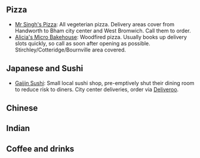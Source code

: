 Pizza
--------
* [Mr Singh's Pizza](http://www.mrsinghspizza.co.uk/): All vegeterian pizza. Delivery areas cover from Handworth to Bham city center and West Bromwich. Call them to order.
* [Alicia's Micro Bakehouse](http://www.aliciasmicrobakehouse.co.uk): Woodfired pizza. Usually books up delivery slots quickly, so call as soon after opening as possible. Stirchley/Cotteridge/Bournville area covered.

Japanese and Sushi
------
* [Gaijin Sushi](https://www.gaijinsushi.co.uk/): Small local sushi shop, pre-emptively shut their dining room to reduce risk to diners. City center deliveries, order via [Deliveroo](https://deliveroo.co.uk/).

Chinese
-------

Indian
-------

Coffee and drinks
-------
